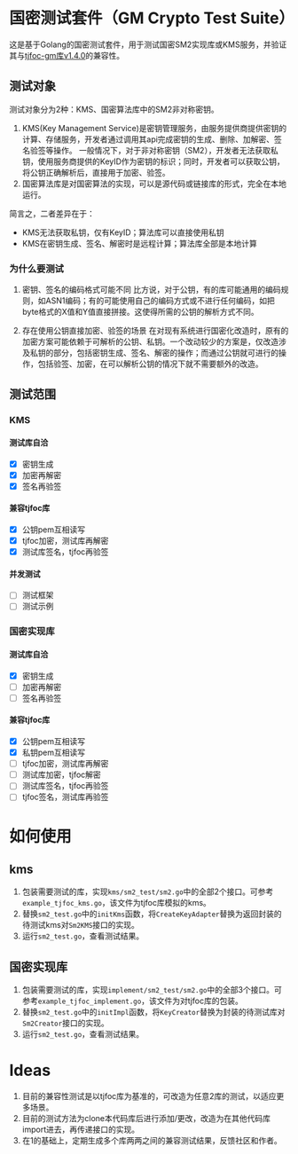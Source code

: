 # 国密测试套件（GM Crypto Test Suite）

这是基于Golang的国密测试套件，用于测试国密SM2实现库或KMS服务，并验证其与[tjfoc-gm库v1.4.0](https://github.com/Hyperledger-TWGC/tjfoc-gm)的兼容性。

## 测试对象

测试对象分为2种：KMS、国密算法库中的SM2非对称密钥。

1. KMS(Key Management Service)是密钥管理服务，由服务提供商提供密钥的计算、存储服务，开发者通过调用其api完成密钥的生成、删除、加解密、签名验签等操作。
   一般情况下，对于非对称密钥（SM2），开发者无法获取私钥，使用服务商提供的KeyID作为密钥的标识；同时，开发者可以获取公钥，将公钥正确解析后，直接用于加密、验签。
2. 国密算法库是对国密算法的实现，可以是源代码或链接库的形式，完全在本地运行。

简言之，二者差异在于：
* KMS无法获取私钥，仅有KeyID；算法库可以直接使用私钥
* KMS在密钥生成、签名、解密时是远程计算；算法库全部是本地计算

### 为什么要测试

1. 密钥、签名的编码格式可能不同
   比方说，对于公钥，有的库可能通用的编码规则，如ASN1编码；有的可能使用自己的编码方式或不进行任何编码，如把byte格式的X值和Y值直接拼接。这使得所需的公钥的解析方式不同。

2. 存在使用公钥直接加密、验签的场景
   在对现有系统进行国密化改造时，原有的加密方案可能依赖于可解析的公钥、私钥。一个改动较少的方案是，仅改造涉及私钥的部分，包括密钥生成、签名、解密的操作；而通过公钥就可进行的操作，包括验签、加密，在可以解析公钥的情况下就不需要额外的改造。

## 测试范围

### KMS

#### 测试库自洽
- [x] 密钥生成
- [x] 加密再解密
- [x] 签名再验签

#### 兼容tjfoc库
- [x] 公钥pem互相读写
- [x] tjfoc加密，测试库再解密
- [x] 测试库签名，tjfoc再验签

#### 并发测试
- [ ] 测试框架
- [ ] 测试示例

### 国密实现库

#### 测试库自洽
- [x] 密钥生成
- [ ] 加密再解密
- [ ] 签名再验签

#### 兼容tjfoc库
- [x] 公钥pem互相读写
- [x] 私钥pem互相读写
- [ ] tjfoc加密，测试库再解密
- [ ] 测试库加密，tjfoc解密
- [ ] 测试库签名，tjfoc再验签
- [ ] tjfoc签名，测试库再验签

# 如何使用

## kms

1. 包装需要测试的库，实现`kms/sm2_test/sm2.go`中的全部2个接口。可参考`example_tjfoc_kms.go`，该文件为tjfoc库模拟的kms。
2. 替换`sm2_test.go`中的`initKms`函数，将`CreateKeyAdapter`替换为返回封装的待测试kms对`Sm2KMS`接口的实现。
3. 运行`sm2_test.go`，查看测试结果。


## 国密实现库

1. 包装需要测试的库，实现`implement/sm2_test/sm2.go`中的全部3个接口。可参考`example_tjfoc_implement.go`，该文件为对tjfoc库的包装。
2. 替换`sm2_test.go`中的`initImpl`函数，将`KeyCreator`替换为封装的待测试库对`Sm2Creator`接口的实现。
3. 运行`sm2_test.go`，查看测试结果。


# Ideas

1. 目前的兼容性测试是以tjfoc库为基准的，可改造为任意2库的测试，以适应更多场景。
2. 目前的测试方法为clone本代码库后进行添加/更改，改造为在其他代码库import进去，再传递接口的实现。
3. 在1的基础上，定期生成多个库两两之间的兼容测试结果，反馈社区和作者。
